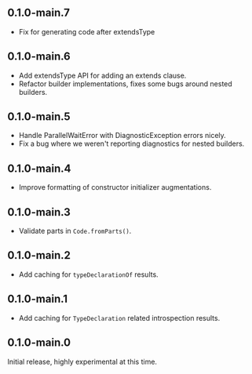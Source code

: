## 0.1.0-main.7

- Fix for generating code after extendsType

## 0.1.0-main.6

- Add extendsType API for adding an extends clause.
- Refactor builder implementations, fixes some bugs around nested builders.

## 0.1.0-main.5

- Handle ParallelWaitError with DiagnosticException errors nicely.
- Fix a bug where we weren't reporting diagnostics for nested builders.

## 0.1.0-main.4

- Improve formatting of constructor initializer augmentations.

## 0.1.0-main.3

- Validate parts in `Code.fromParts()`.

## 0.1.0-main.2

- Add caching for `typeDeclarationOf` results.

## 0.1.0-main.1

- Add caching for `TypeDeclaration` related introspection results.

## 0.1.0-main.0

Initial release, highly experimental at this time.
